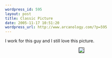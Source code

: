 ```yaml
--- 
wordpress_id: 595
layout: post
title: Classic Picture
date: 2005-11-17 10:51:20
wordpress_url: http://www.arcanology.com/?p=595
---
```

<p>
                                                                                                                                                                                                                                                                                                                                                                                                                                                                                                                                                                                                                                                                                                                                                                                  I work for this guy and I still love this picture.
                                                                                                                                                                                                                                                                                                                                                                                                                                                                                                                                                                                                                                                                                                                                                                                </p><p align=center><img src="http://www.arcanology.com/images/billg-surprise.jpg" border=1>
                                                                                                                                                                                                                                                                                                                                                                                                                                                                                                                                                                                                                                                                                                                                                                              </p>